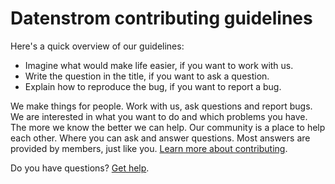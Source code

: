 # Datenstrom contributing guidelines

Here's a quick overview of our guidelines:

- Imagine what would make life easier, if you want to work with us.
- Write the question in the title, if you want to ask a question.
- Explain how to reproduce the bug, if you want to report a bug.

We make things for people. Work with us, ask questions and report bugs. We are interested in what you want to do and which problems you have. The more we know the better we can help. Our community is a place to help each other. Where you can ask and answer questions. Most answers are provided by members, just like you. [Learn more about contributing](https://datenstrom.se/yellow/help/contributing-guidelines).

Do you have questions? [Get help](https://datenstrom.se/yellow/help/).

